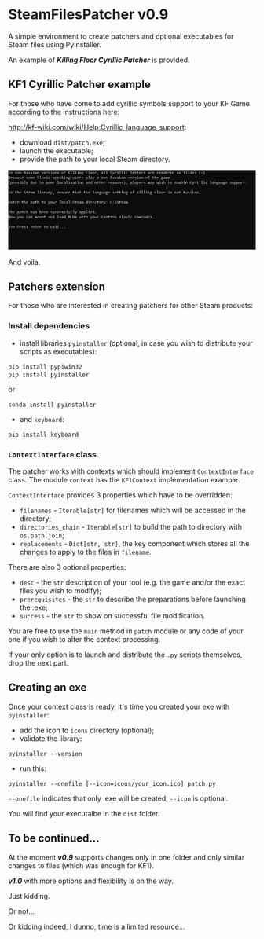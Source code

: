 # SteamFilesPatcher v0.9

A simple environment to create patchers and optional executables for Steam files
using PyInstaller.

An example of ***Killing Floor Cyrillic Patcher*** is provided.

## KF1 Cyrillic Patcher example

For those who have come to add cyrillic symbols support to your
KF Game according to the instructions here: 

http://kf-wiki.com/wiki/Help:Cyrillic_language_support:
* download `dist/patch.exe`;
* launch the executable;
* provide the path to your local Steam directory.

![Scrennshot](docs/kfexe.jpg)

And voila.

## Patchers extension

For those who are interested in creating patchers for other Steam products:

### Install dependencies

* install libraries `pyinstaller` (optional, in case you wish to distribute your scripts as executables):
 
```commandline
pip install pypiwin32
pip install pyinstaller
```
or
```commandline
conda install pyinstaller
```

* and `keyboard`:
```commandline
pip install keyboard
```

### `ContextInterface` class

The patcher works with contexts which should implement `ContextInterface` class.
The module `context` has the `KF1Context` implementation example.
   
`ContextInterface` provides 3 properties which have to be overridden:
* `filenames` - `Iterable[str]` for filenames which will be accessed in the directory;
* `directories_chain` - `Iterable[str]` to build the path to directory with `os.path.join`;
* `replacements` - `Dict[str, str]`, the key component which stores all the changes to apply to the 
      files in `filename`.
      
There are also 3 optional properties:
* `desc` - the `str` description of your tool (e.g. the game and/or the exact files you wish to modify);
* `prerequisites` - the `str` to describe the preparations before launching the .exe;
* `success` - the `str` to show on successful file modification.
    
You are free to use the `main` method in `patch` module or any code of your one if you wish 
to alter the context processing.
  
If your only option is to launch and distribute the `.py` scripts themselves, drop the next part.
  
## Creating an exe

Once your context class is ready, it's time you created your exe with `pyinstaller`:

* add the icon to `icons` directory (optional);
* validate the library:
```commandline
pyinstaller --version
```
* run this:
```commandline
pyinstaller --onefile [--icon=icons/your_icon.ico] patch.py
```
`--onefile` indicates that only .exe will be created, `--icon` is optional.

You will find your executalbe in the `dist` folder.

## To be continued...

At the moment ***v0.9*** supports changes only in one folder and only similar changes to files
(which was enough for KF1). 

***v1.0*** with more options and flexibility is on the way.

Just kidding.

Or not...

Or kidding indeed, I dunno, time is a limited resource...